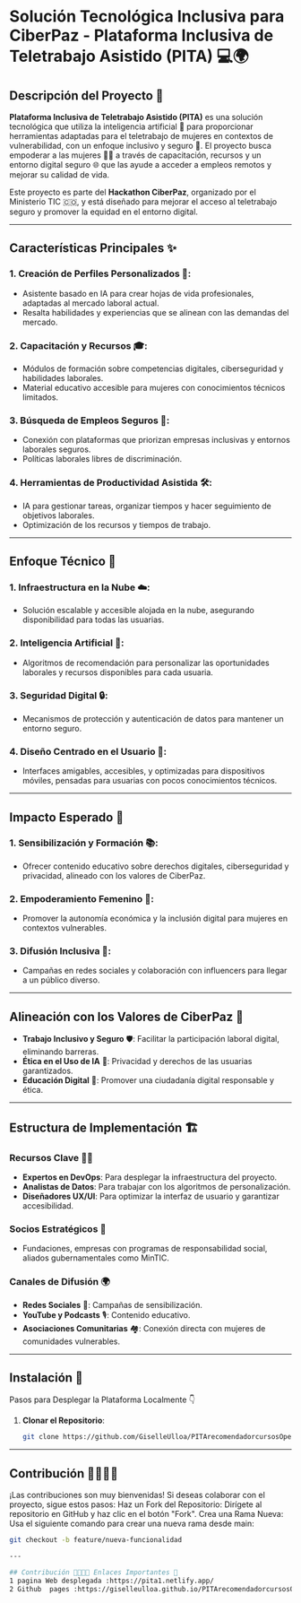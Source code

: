 # Solución Tecnológica Inclusiva para CiberPaz - Plataforma Inclusiva de Teletrabajo Asistido (PITA) 💻🌍

## Descripción del Proyecto 🚀

**Plataforma Inclusiva de Teletrabajo Asistido (PITA)** es una solución tecnológica que utiliza la inteligencia artificial 🤖 para proporcionar herramientas adaptadas para el teletrabajo de mujeres en contextos de vulnerabilidad, con un enfoque inclusivo y seguro 🔐. El proyecto busca empoderar a las mujeres 👩‍💻 a través de capacitación, recursos y un entorno digital seguro 🌐 que las ayude a acceder a empleos remotos y mejorar su calidad de vida.

Este proyecto es parte del **Hackathon CiberPaz**, organizado por el Ministerio TIC 🇨🇴, y está diseñado para mejorar el acceso al teletrabajo seguro y promover la equidad en el entorno digital.

---

## Características Principales ✨

### 1. **Creación de Perfiles Personalizados** 📝:
- Asistente basado en IA para crear hojas de vida profesionales, adaptadas al mercado laboral actual.
- Resalta habilidades y experiencias que se alinean con las demandas del mercado.

### 2. **Capacitación y Recursos** 🎓:
- Módulos de formación sobre competencias digitales, ciberseguridad y habilidades laborales.
- Material educativo accesible para mujeres con conocimientos técnicos limitados.

### 3. **Búsqueda de Empleos Seguros** 💼:
- Conexión con plataformas que priorizan empresas inclusivas y entornos laborales seguros.
- Políticas laborales libres de discriminación.

### 4. **Herramientas de Productividad Asistida** 🛠️:
- IA para gestionar tareas, organizar tiempos y hacer seguimiento de objetivos laborales.
- Optimización de los recursos y tiempos de trabajo.

---

## Enfoque Técnico 🔧

### 1. **Infraestructura en la Nube** ☁️:
- Solución escalable y accesible alojada en la nube, asegurando disponibilidad para todas las usuarias.

### 2. **Inteligencia Artificial** 🤖:
- Algoritmos de recomendación para personalizar las oportunidades laborales y recursos disponibles para cada usuaria.

### 3. **Seguridad Digital** 🔒:
- Mecanismos de protección y autenticación de datos para mantener un entorno seguro.

### 4. **Diseño Centrado en el Usuario** 🎨:
- Interfaces amigables, accesibles, y optimizadas para dispositivos móviles, pensadas para usuarias con pocos conocimientos técnicos.

---

## Impacto Esperado 🌟

### 1. **Sensibilización y Formación** 📚:
- Ofrecer contenido educativo sobre derechos digitales, ciberseguridad y privacidad, alineado con los valores de CiberPaz.

### 2. **Empoderamiento Femenino** 💪:
- Promover la autonomía económica y la inclusión digital para mujeres en contextos vulnerables.

### 3. **Difusión Inclusiva** 📣:
- Campañas en redes sociales y colaboración con influencers para llegar a un público diverso.

---

## Alineación con los Valores de CiberPaz 🤝

- **Trabajo Inclusivo y Seguro** 🛡️: Facilitar la participación laboral digital, eliminando barreras.
- **Ética en el Uso de IA** 🤖: Privacidad y derechos de las usuarias garantizados.
- **Educación Digital** 🧠: Promover una ciudadanía digital responsable y ética.

---

## Estructura de Implementación 🏗️

### Recursos Clave 🧑‍💻

- **Expertos en DevOps**: Para desplegar la infraestructura del proyecto.
- **Analistas de Datos**: Para trabajar con los algoritmos de personalización.
- **Diseñadores UX/UI**: Para optimizar la interfaz de usuario y garantizar accesibilidad.

### Socios Estratégicos 🤝

- Fundaciones, empresas con programas de responsabilidad social, aliados gubernamentales como MinTIC.

### Canales de Difusión 🌍

- **Redes Sociales** 📱: Campañas de sensibilización.
- **YouTube y Podcasts** 🎙️: Contenido educativo.
- **Asociaciones Comunitarias** 🏘️: Conexión directa con mujeres de comunidades vulnerables.

---

## Instalación 🔧
 Pasos para Desplegar la Plataforma Localmente 👇
1. **Clonar el Repositorio**:
   ```bash
   git clone https://github.com/GiselleUlloa/PITArecomendadorcursosOpenAI.git
---
  ## Contribución 👩‍💻👨‍💻
¡Las contribuciones son muy bienvenidas! Si deseas colaborar con el proyecto, sigue estos pasos:
Haz un Fork del Repositorio:
Dirígete al repositorio en GitHub y haz clic en el botón "Fork".
Crea una Rama Nueva:
Usa el siguiente comando para crear una nueva rama desde main:
   ```bash
git checkout -b feature/nueva-funcionalidad

---

  ## Contribución 👩‍💻👨‍💻 Enlaces Importantes 🔗
1 pagina Web desplegada :https://pita1.netlify.app/
2 Github  pages :https://giselleulloa.github.io/PITArecomendadorcursosOpenAI/


